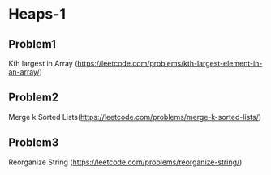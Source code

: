 # Heaps-1

## Problem1 
Kth largest in Array (https://leetcode.com/problems/kth-largest-element-in-an-array/)



## Problem2

Merge k Sorted Lists(https://leetcode.com/problems/merge-k-sorted-lists/)


## Problem3
 Reorganize String (https://leetcode.com/problems/reorganize-string/)